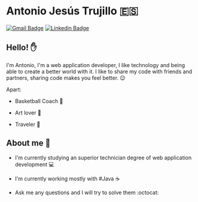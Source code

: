 # Antonio Jesús Trujillo  :es:



[![Gmail Badge](https://img.shields.io/badge/-antonio1hua@gmail.com-c14438?style=flat-square&logo=Gmail&logoColor=white&link=mailto:antonio1hua@gmail.com)](mailto:antonio1hua@gmail.com)
[![Linkedin Badge](https://img.shields.io/badge/AntonioTrujillo-blue?style=flat-square&logo=Linkedin&logoColor=white&link=https://www.linkedin.com/in/antonio-trujillo-aa74ba195/)](https://www.linkedin.com/in/antonio-trujillo-aa74ba195/) 
## Hello! :hand:

I'm Antonio, I'm a web application developer, I like technology and being able to create a better world with it.
I like to share my code with friends and partners, sharing code makes you feel better. :wink:

Apart:
- Basketball Coach :basketball:

- Art lover :art:

- Traveler :statue_of_liberty:

## About me :man:

- I'm currently studying an superior technician degree of web application development :computer:

- I'm currently working mostly with #Java :coffee:

- Ask me any questions and I will try to solve them :octocat: 
